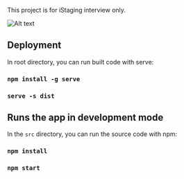 This project is for iStaging interview only.

![Alt text](/screenshot.png)

## Deployment

In root directory, you can run built code with serve:

### `npm install -g serve`
### `serve -s dist`

## Runs the app in development mode

In the `src` directory, you can run the source code with npm:

### `npm install`
### `npm start`

